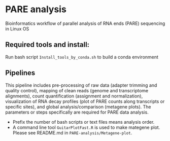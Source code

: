 # PARE analysis
 Bioinformatics workflow of parallel analysis of RNA ends (PARE) sequencing in Linux OS
 
## Required tools and install:
Run bash script `Install_tools_by_conda.sh` to build a conda environment 

## Pipelines 
This pipeline includes pre-processing of raw data (adapter trimming and quality control), mapping of clean reads (genome and transcriptome alignments), count quantification (assignment and normalization), visualization of RNA decay profiles (plot of PARE counts along transcripts or specific sites), and global analysis/comparison (metagene plots). The parameters or steps specifically are required for PARE data analysis.
* Prefix the number of bash scripts or text files means analysis order.
* A command line tool `GuitarPlotFast.R` is used to make mategene plot. Please see README.md in `PARE-analysis/Metagene-plot`.
